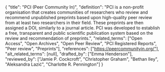 {
    "title": "PCI (Peer Community In)",
    "definition": "PCI is a non-profit organisation that creates communities of researchers who review and recommend unpublished preprints based upon high-quality peer review from at least two researchers in their field. These preprints are then assigned a DOI, similarly to a journal article. PCI was developed to establish a free, transparent and public scientific publication system based on the review and recommendation of preprints.",
    "related_terms": ["Open Access", "Open Archives", "Open Peer Review", "PCI Registered Reports", "Peer review", "Preprints"],
    "references": ["https://peercommunityin.org/"],
    "alt_related_terms": [null],
    "drafted_by": ["Emma Henderson"],
    "reviewed_by": ["Jamie P. Cockcroft", "Christopher Graham", "Bethan Iley", "Aleksandra Lazić", "Charlotte R. Pennington"]
  }
